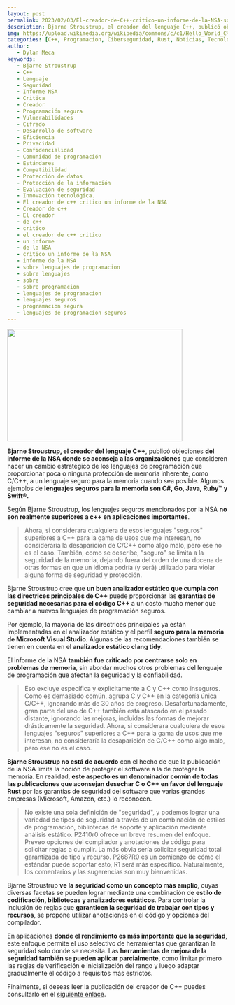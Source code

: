 ```yaml
---
layout: post
permalink: 2023/02/03/El-creador-de-C++-critico-un-informe-de-la-NSA-sobre-lenguajes-de-programacion-seguros.html
description: Bjarne Stroustrup, el creador del lenguaje C++, publicó objeciones del informe de la NSA donde se aconseja a las organizaciones que consideren hacer un cambio estratégico de los lenguajes de programación que proporcionar poca o ninguna protección de memoria inherente, como C/C++, a un lenguaje seguro para la memoria cuando sea posible.
img: https://upload.wikimedia.org/wikipedia/commons/c/c1/Hello_World_C%2B%2B.png
categories: [C++, Programacion, Ciberseguridad, Rust, Noticias, Tecnologia, Desarrollo]
author:
   - Dylan Meca
keywords:
   - Bjarne Stroustrup
   - C++
   - Lenguaje
   - Seguridad
   - Informe NSA
   - Critica
   - Creador
   - Programación segura
   - Vulnerabilidades
   - Cifrado
   - Desarrollo de software
   - Eficiencia
   - Privacidad
   - Confidencialidad
   - Comunidad de programación
   - Estándares
   - Compatibilidad
   - Protección de datos
   - Protección de la información
   - Evaluación de seguridad
   - Innovación tecnológica.
   - El creador de c++ critico un informe de la NSA
   - Creador de c++
   - El creador
   - de c++
   - critico
   - el creador de c++ critico
   - un informe
   - de la NSA
   - critico un informe de la NSA
   - informe de la NSA
   - sobre lenguajes de programacion
   - sobre lenguajes
   - sobre
   - sobre programacion
   - lenguajes de programacion
   - lenguajes seguros
   - programacion segura
   - lenguajes de programacion seguros
---
```


<img src="https://upload.wikimedia.org/wikipedia/commons/c/c1/Hello_World_C%2B%2B.png" width="400px" height="257px">

**Bjarne Stroustrup, el creador del lenguaje C++**, publicó objeciones **del informe de la NSA donde se aconseja a las organizaciones** que consideren hacer un cambio estratégico de los lenguajes de programación que
proporcionar poca o ninguna protección de memoria inherente, como C/C++, a un lenguaje seguro para la memoria
cuando sea posible. Algunos ejemplos de **lenguajes seguros para la memoria son C#, Go, Java, Ruby™ y Swift®.**

Según Bjarne Stroustrup, los lenguajes seguros mencionados por la NSA **no son realmente superiores a c++ en aplicaciones importantes**.

> Ahora, si considerara cualquiera de esos lenguajes "seguros" superiores a C++ para la gama de usos que me interesan,
no consideraría la desaparición de C/C++ como algo malo, pero ese no es el caso. También, como se describe,
"seguro" se limita a la seguridad de la memoria, dejando fuera del orden de una docena de otras formas en que un idioma podría
(y será) utilizado para violar alguna forma de seguridad y protección.

Bjarne Stroustrup cree que **un buen analizador estático que cumpla con las directrices principales de C++** puede proporcionar las **garantías de seguridad necesarias para el código C++** a un costo mucho menor que cambiar a nuevos lenguajes de programación seguros.

Por ejemplo, la mayoría de las directrices principales ya están implementadas en el analizador estático y el perfil **seguro para la memoria de Microsoft Visual Studio**. Algunas de las recomendaciones también se tienen en cuenta en el **analizador estático clang tidy**.

El informe de la NSA **también fue criticado por centrarse solo en problemas de memoria**, sin abordar muchos otros problemas del lenguaje de programación que afectan la seguridad y la confiabilidad.

> Eso excluye específica y explícitamente a C y C++ como inseguros. Como es demasiado común, agrupa C y C++
en la categoría única C/C++, ignorando más de 30 años de progreso. Desafortunadamente, gran parte del uso de C++ también está atascado
en el pasado distante, ignorando las mejoras, incluidas las formas de mejorar drásticamente la seguridad.
Ahora, si considerara cualquiera de esos lenguajes "seguros" superiores a C++ para la gama de usos que me interesan,
no consideraría la desaparición de C/C++ como algo malo, pero ese no es el caso.

**Bjarne Stroustrup no está de acuerdo** con el hecho de que la publicación de la NSA limita la noción de proteger el 
software a la de proteger la memoria. En realidad, **este aspecto es un denominador común de todas las publicaciones que aconsejan 
desechar C o C++ en favor del lenguaje Rust** por las garantías de seguridad del software que varias grandes empresas (Microsoft, Amazon, etc.) lo reconocen.

> No existe una sola definición de "seguridad", y podemos lograr una variedad de tipos de seguridad a través de un
combinación de estilos de programación, bibliotecas de soporte y aplicación mediante análisis estático. P2410r0
ofrece un breve resumen del enfoque. Preveo opciones del compilador y anotaciones de código para solicitar
reglas a cumplir. La más obvia sería solicitar seguridad total garantizada de tipo y recurso.
P2687R0 es un comienzo de cómo el estándar puede soportar esto, R1 será más específico. Naturalmente, los comentarios
y las sugerencias son muy bienvenidas.

Bjarne Stroustrup **ve la seguridad como un concepto más amplio**, cuyas diversas facetas se pueden lograr mediante una combinación de 
**estilo de codificación, bibliotecas y analizadores estáticos**. Para controlar la inclusión de reglas que **garanticen la seguridad de 
trabajar con tipos y recursos**, se propone utilizar anotaciones en el código y opciones del compilador.

En aplicaciones **donde el rendimiento es más importante que la seguridad**, este enfoque permite el uso selectivo de 
herramientas que garantizan la seguridad solo donde se necesita. Las **herramientas de mejora de la seguridad también 
se pueden aplicar parcialmente**, como limitar primero las reglas de verificación e inicialización del rango y luego 
adaptar gradualmente el código a requisitos más estrictos.

Finalmente, si deseas leer la publicación del creador de C++ puedes consultarlo en el [siguiente enlace](https://www.open-std.org/jtc1/sc22/wg21/docs/papers/2023/p2739r0.pdf).
